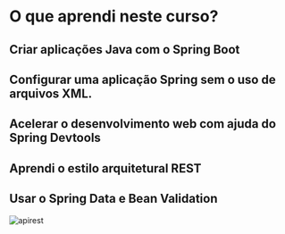 # O que aprendi neste curso?

## Criar aplicações Java com o Spring Boot
## Configurar uma aplicação Spring sem o uso de arquivos XML.
## Acelerar o desenvolvimento web com ajuda do Spring Devtools
## Aprendi o estilo arquitetural REST
## Usar o Spring Data e Bean Validation


![apirest](https://user-images.githubusercontent.com/76777760/165529949-1482fa5c-befb-43b9-ab03-bd62d1b05208.jpeg)
